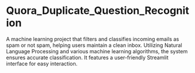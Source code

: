 # Quora_Duplicate_Question_Recognition
A machine learning project that filters and classifies incoming emails as spam or not spam, helping users maintain a clean inbox. Utilizing Natural Language Processing and various machine learning algorithms, the system ensures accurate classification. It features a user-friendly Streamlit interface for easy interaction.
